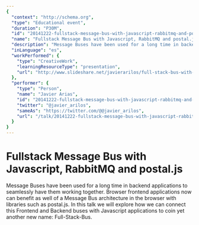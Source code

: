 ```yaml
---
{
  "context": "http://schema.org",
  "type": "Educational event",
  "duration": "P30M",
  "id": "20141222-fullstack-message-bus-with-javascript-rabbitmq-and-postaljs",
  "name": "Fullstack Message Bus with Javascript, RabbitMQ and postal.js ",
  "description": "Message Buses have been used for a long time in backend applications to seamlessly have them working together. Browser frontend applications now can benefit as well of a Message Bus architecture in the browser with libraries such as postal.js. In this talk we will explore how we can connect this Frontend and Backend buses with Javascript applications to coin yet another new name: Full-Stack-Bus.",
  "inLanguage": "es",
  "workPerformed": {
    "type": "CreativeWork",
    "learningResourceType": "presentation",
    "url": "http://www.slideshare.net/javierarilos/full-stack-bus-with-javascript-rabbitmq-and-postaljs"
  },
  "performer": {
    "type": "Person",
    "name": "Javier Arias",
    "id": "20141222-fullstack-message-bus-with-javascript-rabbitmq-and-postaljs",
    "twitter": "@javier_arilos",
    "sameAs": "https://twitter.com/@@javier_arilos",
    "url": "/talk/20141222-fullstack-message-bus-with-javascript-rabbitmq-and-postaljs.html"
  }
}
---
```

# Fullstack Message Bus with Javascript, RabbitMQ and postal.js 

Message Buses have been used for a long time in backend applications to seamlessly have them working together. Browser frontend applications now can benefit as well of a Message Bus architecture in the browser with libraries such as postal.js. In this talk we will explore how we can connect this Frontend and Backend buses with Javascript applications to coin yet another new name: Full-Stack-Bus.